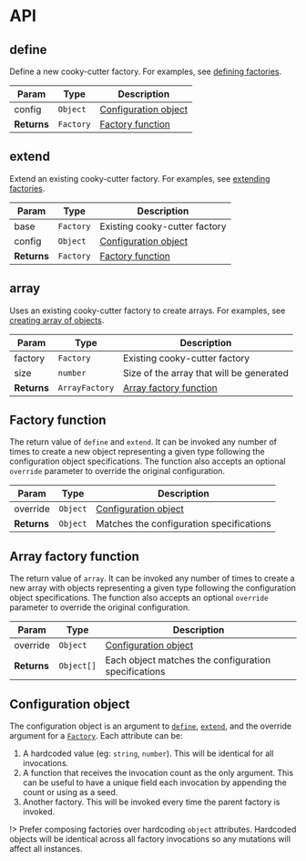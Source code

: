 # API

## define

Define a new cooky-cutter factory. For examples, see [defining factories](define).

| Param       | Type      | Description                                      |
| ----------- | --------- | ------------------------------------------------ |
| config      | `Object`  | [Configuration object](api#configuration-object) |
| **Returns** | `Factory` | [Factory function](api#factory-function)         |

## extend

Extend an existing cooky-cutter factory. For examples, see [extending factories](extend).

| Param       | Type      | Description                                      |
| ----------- | --------- | ------------------------------------------------ |
| base        | `Factory` | Existing cooky-cutter factory                    |
| config      | `Object`  | [Configuration object](api#configuration-object) |
| **Returns** | `Factory` | [Factory function](api#factory-function)         |

## array

Uses an existing cooky-cutter factory to create arrays. For examples, see [creating array of objects](define#creating-array-of-objects).

| Param       | Type           | Description                                          |
| ----------- | -------------- | ---------------------------------------------------- |
| factory     | `Factory`      | Existing cooky-cutter factory                        |
| size        | `number`       | Size of the array that will be generated             |
| **Returns** | `ArrayFactory` | [Array factory function](api#array-factory-function) |

## Factory function

The return value of `define` and `extend`. It can be invoked any number of times
to create a new object representing a given type following the configuration
object specifications. The function also accepts an optional `override`
parameter to override the original configuration.

| Param       | Type     | Description                                      |
| ----------- | -------- | ------------------------------------------------ |
| override    | `Object` | [Configuration object](api#configuration-object) |
| **Returns** | `Object` | Matches the configuration specifications         |

## Array factory function

The return value of `array`. It can be invoked any number of times
to create a new array with objects representing a given type following the configuration
object specifications. The function also accepts an optional `override`
parameter to override the original configuration.

| Param       | Type       | Description                                          |
| ----------- | ---------- | ---------------------------------------------------- |
| override    | `Object`   | [Configuration object](api#configuration-object)     |
| **Returns** | `Object[]` | Each object matches the configuration specifications |

## Configuration object

The configuration object is an argument to [`define`](api#define),
[`extend`](api#extend), and the override argument for a [`Factory`](api#factory).
Each attribute can be:

1.  A hardcoded value (eg: `string`, `number`). This will be
    identical for all invocations.
1.  A function that receives the invocation count as the only argument. This
    can be useful to have a unique field each invocation by appending the
    count or using as a seed.
1.  Another factory. This will be invoked every time the parent factory is
    invoked.

!> Prefer composing factories over hardcoding `object` attributes. Hardcoded
objects will be identical across all factory invocations so any mutations will
affect all instances.
